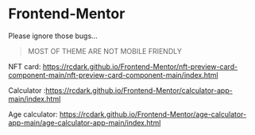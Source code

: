 # Frontend-Mentor
Please ignore those bugs...
>MOST OF THEME ARE NOT MOBILE FRIENDLY

NFT card: https://rcdark.github.io/Frontend-Mentor/nft-preview-card-component-main/nft-preview-card-component-main/index.html

Calculator :https://rcdark.github.io/Frontend-Mentor/calculator-app-main/index.html

Age calculator: https://rcdark.github.io/Frontend-Mentor/age-calculator-app-main/age-calculator-app-main/index.html
